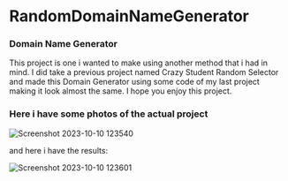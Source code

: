 # RandomDomainNameGenerator

### Domain Name Generator

This project is one i wanted to make using another method that i had in mind. I did take a previous project named Crazy Student Random Selector and made this Domain Generator using some code of my last project making it look almost the same. I hope you enjoy this project.

### Here i have some photos of the actual project

![Screenshot 2023-10-10 123540](https://github.com/Paulmak21/RandomDomainNameGenerator/assets/140537985/8c3e36d4-52f7-4e59-8125-13407bb90967)

and here i have the results:

![Screenshot 2023-10-10 123601](https://github.com/Paulmak21/RandomDomainNameGenerator/assets/140537985/e989f98e-762e-4a80-80fb-f68184238d2e)
